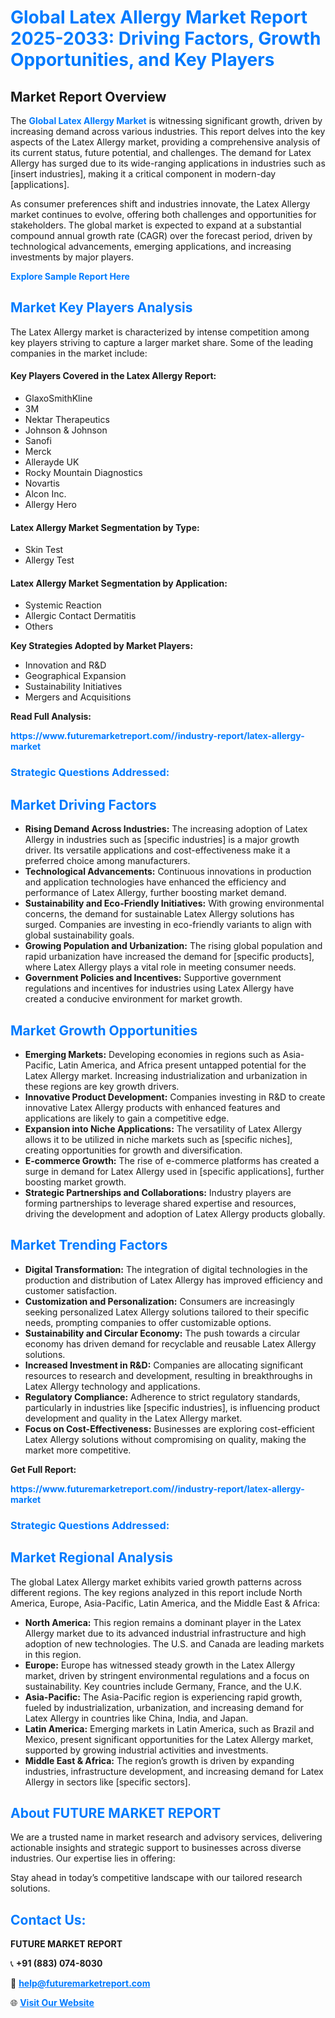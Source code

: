 <h1 style="color: #007BFF;">Global Latex Allergy Market Report 2025-2033: Driving Factors, Growth Opportunities, and Key Players</h1>

<section id="overview">
<h2>Market Report Overview</h2>
<p>The <a href="https://www.futuremarketreport.com//industry-report/latex-allergy-market" style="color: #007BFF; text-decoration: none;"><strong>Global Latex Allergy Market</strong></a> is witnessing significant growth, driven by increasing demand across various industries. This report delves into the key aspects of the Latex Allergy market, providing a comprehensive analysis of its current status, future potential, and challenges. The demand for Latex Allergy has surged due to its wide-ranging applications in industries such as [insert industries], making it a critical component in modern-day [applications].</p>
<p>As consumer preferences shift and industries innovate, the Latex Allergy market continues to evolve, offering both challenges and opportunities for stakeholders. The global market is expected to expand at a substantial compound annual growth rate (CAGR) over the forecast period, driven by technological advancements, emerging applications, and increasing investments by major players.</p>
</section>

<section id="overview">
<p><a href="https://www.futuremarketreport.com//request-sample/reportId=76988" style="color: #007BFF; text-decoration: none;"><strong>Explore Sample Report Here</strong></a></p>
</section>

<section id="key-players">
<h2 style="color: #007BFF;">Market Key Players Analysis</h2>
<p>The Latex Allergy market is characterized by intense competition among key players striving to capture a larger market share. Some of the leading companies in the market include:</p>
<h4>Key Players Covered in the Latex Allergy Report:</h4>
<ul><li>GlaxoSmithKline</li><li>3M</li><li>Nektar Therapeutics</li><li>Johnson &amp; Johnson</li><li>Sanofi</li><li>Merck</li><li>Allerayde UK</li><li>Rocky Mountain Diagnostics</li><li>Novartis</li><li>Alcon Inc.</li><li>Allergy Hero</li></ul>
<h4>Latex Allergy Market Segmentation by Type:</h4>
<ul><li>Skin Test</li><li>Allergy Test</li></ul>

<h4>Latex Allergy Market Segmentation by Application:</h4>
<ul><li>Systemic Reaction</li><li>Allergic Contact Dermatitis</li><li>Others</li></ul>
<p><strong>Key Strategies Adopted by Market Players:</strong></p>
<ul>
<li>Innovation and R&D</li>
<li>Geographical Expansion</li>
<li>Sustainability Initiatives</li>
<li>Mergers and Acquisitions</li>
</ul>
</section>

<section>
<p><strong>Read Full Analysis: </strong></p><a href="https://www.futuremarketreport.com//industry-report/latex-allergy-market" style="color: #007BFF; text-decoration: none;"><strong>https://www.futuremarketreport.com//industry-report/latex-allergy-market</strong></a>
<h3 style="color: #007BFF;">Strategic Questions Addressed:</h3>
</section>

<section id="driving-factors">
<h2 style="color: #007BFF;">Market Driving Factors</h2>
<ul>
<li><strong>Rising Demand Across Industries:</strong> The increasing adoption of Latex Allergy in industries such as [specific industries] is a major growth driver. Its versatile applications and cost-effectiveness make it a preferred choice among manufacturers.</li>
<li><strong>Technological Advancements:</strong> Continuous innovations in production and application technologies have enhanced the efficiency and performance of Latex Allergy, further boosting market demand.</li>
<li><strong>Sustainability and Eco-Friendly Initiatives:</strong> With growing environmental concerns, the demand for sustainable Latex Allergy solutions has surged. Companies are investing in eco-friendly variants to align with global sustainability goals.</li>
<li><strong>Growing Population and Urbanization:</strong> The rising global population and rapid urbanization have increased the demand for [specific products], where Latex Allergy plays a vital role in meeting consumer needs.</li>
<li><strong>Government Policies and Incentives:</strong> Supportive government regulations and incentives for industries using Latex Allergy have created a conducive environment for market growth.</li>
</ul>
</section>

<section id="growth-opportunities">
<h2 style="color: #007BFF;">Market Growth Opportunities</h2>
<ul>
<li><strong>Emerging Markets:</strong> Developing economies in regions such as Asia-Pacific, Latin America, and Africa present untapped potential for the Latex Allergy market. Increasing industrialization and urbanization in these regions are key growth drivers.</li>
<li><strong>Innovative Product Development:</strong> Companies investing in R&D to create innovative Latex Allergy products with enhanced features and applications are likely to gain a competitive edge.</li>
<li><strong>Expansion into Niche Applications:</strong> The versatility of Latex Allergy allows it to be utilized in niche markets such as [specific niches], creating opportunities for growth and diversification.</li>
<li><strong>E-commerce Growth:</strong> The rise of e-commerce platforms has created a surge in demand for Latex Allergy used in [specific applications], further boosting market growth.</li>
<li><strong>Strategic Partnerships and Collaborations:</strong> Industry players are forming partnerships to leverage shared expertise and resources, driving the development and adoption of Latex Allergy products globally.</li>
</ul>
</section>

<section id="trending-factors">
<h2 style="color: #007BFF;">Market Trending Factors</h2>
<ul>
<li><strong>Digital Transformation:</strong> The integration of digital technologies in the production and distribution of Latex Allergy has improved efficiency and customer satisfaction.</li>
<li><strong>Customization and Personalization:</strong> Consumers are increasingly seeking personalized Latex Allergy solutions tailored to their specific needs, prompting companies to offer customizable options.</li>
<li><strong>Sustainability and Circular Economy:</strong> The push towards a circular economy has driven demand for recyclable and reusable Latex Allergy solutions.</li>
<li><strong>Increased Investment in R&D:</strong> Companies are allocating significant resources to research and development, resulting in breakthroughs in Latex Allergy technology and applications.</li>
<li><strong>Regulatory Compliance:</strong> Adherence to strict regulatory standards, particularly in industries like [specific industries], is influencing product development and quality in the Latex Allergy market.</li>
<li><strong>Focus on Cost-Effectiveness:</strong> Businesses are exploring cost-efficient Latex Allergy solutions without compromising on quality, making the market more competitive.</li>
</ul>
</section>

<section>
<p><strong>Get Full Report: </strong></p><a href="https://www.futuremarketreport.com//industry-report/latex-allergy-market" style="color: #007BFF; text-decoration: none;"><strong>https://www.futuremarketreport.com//industry-report/latex-allergy-market</strong></a>
<h3 style="color: #007BFF;">Strategic Questions Addressed:</h3>
</section>


<section id="regional-analysis">
<h2 style="color: #007BFF;">Market Regional Analysis</h2>
<p>The global Latex Allergy market exhibits varied growth patterns across different regions. The key regions analyzed in this report include North America, Europe, Asia-Pacific, Latin America, and the Middle East & Africa:</p>
<ul>
<li><strong>North America:</strong> This region remains a dominant player in the Latex Allergy market due to its advanced industrial infrastructure and high adoption of new technologies. The U.S. and Canada are leading markets in this region.</li>
<li><strong>Europe:</strong> Europe has witnessed steady growth in the Latex Allergy market, driven by stringent environmental regulations and a focus on sustainability. Key countries include Germany, France, and the U.K.</li>
<li><strong>Asia-Pacific:</strong> The Asia-Pacific region is experiencing rapid growth, fueled by industrialization, urbanization, and increasing demand for Latex Allergy in countries like China, India, and Japan.</li>
<li><strong>Latin America:</strong> Emerging markets in Latin America, such as Brazil and Mexico, present significant opportunities for the Latex Allergy market, supported by growing industrial activities and investments.</li>
<li><strong>Middle East & Africa:</strong> The region’s growth is driven by expanding industries, infrastructure development, and increasing demand for Latex Allergy in sectors like [specific sectors].</li>
</ul>
</section>

<footer>
<h2 style="color: #007BFF;">About FUTURE MARKET REPORT</h2>
<p>We are a trusted name in market research and advisory services, delivering actionable insights and strategic support to businesses across diverse industries. Our expertise lies in offering:</p>

<p>Stay ahead in today’s competitive landscape with our tailored research solutions.</p>

<h2 style="color: #007BFF;">Contact Us:</h2>
<p><strong>FUTURE MARKET REPORT</strong></p>
<p>📞 <strong>+91 (883) 074-8030</strong></p>
<p>📧 <strong><a href="mailto:help@futuremarketreport.com" style="color: #007BFF;">help@futuremarketreport.com</a></strong></p>
<p>🌐 <strong><a href="https://www.futuremarketreport.com/" style="color: #007BFF;">Visit Our Website</a></strong></p>
</footer>